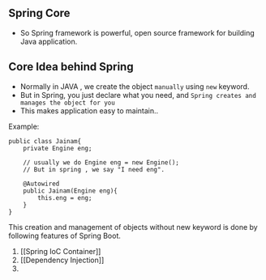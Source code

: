## Spring Core 

-  So Spring framework is powerful, open source framework for building Java application.

## Core Idea behind Spring 

- Normally in JAVA , we create the object `manually` using `new` keyword.
- But in Spring, you just declare what you need, and `Spring creates and manages the object for you`
- This makes application easy to maintain..


Example:
```
public class Jainam{
	private Engine eng;
	
	// usually we do Engine eng = new Engine();
	// But in spring , we say "I need eng".
	
	@Autowired
	public Jainam(Engine eng){
		this.eng = eng;
	}
}
```

This creation and management of objects without new keyword is done by following features of Spring Boot.

1. [[Spring IoC Container]]
2. [[Dependency Injection]]
3. 